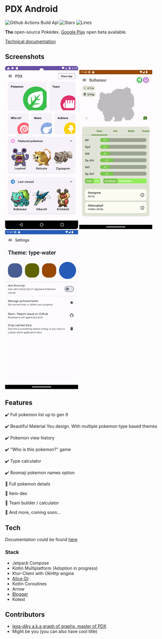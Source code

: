 # PDX Android

![Github Actions Build Apl](https://img.shields.io/github/actions/workflow/status/PDX-ORG/pdx-mobile/build_apk.yml)
![Stars](https://img.shields.io/github/stars/lexa-diky/pdx-mobile)
![Lines](https://img.shields.io/tokei/lines/github/lexa-diky/pdx-mobile)

**The** open-source Pokèdex. [Google Play](https://play.google.com/store/apps/details?id=io.github.lexadiky.pdx) open beta available.

[Technical documentation](docs/index.md)

## Screenshots

<p>
  <img width="240" src="assets/home_sample.png">
  <img width="240" src="assets/pokemon_details_sample.png">
  <img width="240" src="assets/settings_sample.png">
</p>

## Features

✔️ Full pokemon list up to gen 9

✔️ Beautiful Material You design. With multiple pokemon type based themes

✔️ Pokemon view history

✔️ "Who is this pokemon?" game

✔️ Type calculator

✔️ Roomaji pokemon names option

🚧 Full pokemon details

🚧 Item-dex

🚧 Team builder / calculator

🚧 And more, coming soon...

## Tech

Documentation could be found [here](docs)

### Stack

- Jetpack Compose
- Kotlin Multiplatform (Adoption in progress)
- Ktor-Client with OkHttp engine
- [Alice-DI](https://github.com/akore-org/alice)
- Kotlin Coroutines
- Arrow
- [Blogger](https://github.com/akore-org/blogger)
- Kotest

## Contributors

- [lexa-diky a.k.a graph of graphs, master of PDX](https://github.com/lexa-diky)
- Might be you (you can also have cool title)

